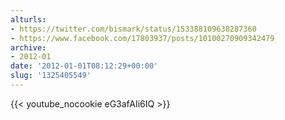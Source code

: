 ```yaml
---
alturls:
- https://twitter.com/bismark/status/153388109638287360
- https://www.facebook.com/17803937/posts/10100270909342479
archive:
- 2012-01
date: '2012-01-01T08:12:29+00:00'
slug: '1325405549'
---
```


{{< youtube_nocookie eG3afAIi6IQ >}}



